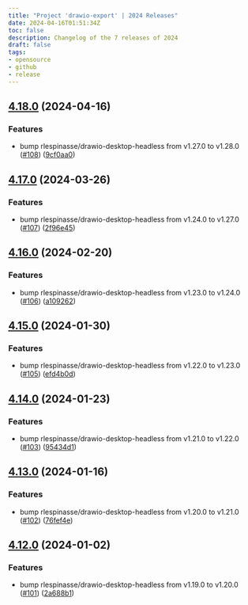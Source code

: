 ```yaml
---
title: "Project 'drawio-export' | 2024 Releases"
date: 2024-04-16T01:51:34Z
toc: false
description: Changelog of the 7 releases of 2024
draft: false
tags:
- opensource
- github
- release
---
```

## [4.18.0](https://github.com/rlespinasse/drawio-export/compare/v4.17.0...v4.18.0) (2024-04-16)


### Features

* bump rlespinasse/drawio-desktop-headless from v1.27.0 to v1.28.0 ([#108](https://github.com/rlespinasse/drawio-export/issues/108)) ([9cf0aa0](https://github.com/rlespinasse/drawio-export/commit/9cf0aa0c0b002c5c0377c1f9246107e45c894a9a))



## [4.17.0](https://github.com/rlespinasse/drawio-export/compare/v4.16.0...v4.17.0) (2024-03-26)


### Features

* bump rlespinasse/drawio-desktop-headless from v1.24.0 to v1.27.0 ([#107](https://github.com/rlespinasse/drawio-export/issues/107)) ([2f96e45](https://github.com/rlespinasse/drawio-export/commit/2f96e45267022367b648ce984fe2473f70ec0743))



## [4.16.0](https://github.com/rlespinasse/drawio-export/compare/v4.15.0...v4.16.0) (2024-02-20)


### Features

* bump rlespinasse/drawio-desktop-headless from v1.23.0 to v1.24.0 ([#106](https://github.com/rlespinasse/drawio-export/issues/106)) ([a109262](https://github.com/rlespinasse/drawio-export/commit/a10926279668ffdb3c0bda9d47276d6f64ae7a3b))



## [4.15.0](https://github.com/rlespinasse/drawio-export/compare/v4.14.0...v4.15.0) (2024-01-30)


### Features

* bump rlespinasse/drawio-desktop-headless from v1.22.0 to v1.23.0 ([#105](https://github.com/rlespinasse/drawio-export/issues/105)) ([efd4b0d](https://github.com/rlespinasse/drawio-export/commit/efd4b0d6d7cca4959ae8d26016f71133ce14bce5))



## [4.14.0](https://github.com/rlespinasse/drawio-export/compare/v4.13.0...v4.14.0) (2024-01-23)


### Features

* bump rlespinasse/drawio-desktop-headless from v1.21.0 to v1.22.0 ([#103](https://github.com/rlespinasse/drawio-export/issues/103)) ([95434d1](https://github.com/rlespinasse/drawio-export/commit/95434d16a7937bee4b9bb7c654a9c4e4db8c8021))



## [4.13.0](https://github.com/rlespinasse/drawio-export/compare/v4.12.0...v4.13.0) (2024-01-16)


### Features

* bump rlespinasse/drawio-desktop-headless from v1.20.0 to v1.21.0 ([#102](https://github.com/rlespinasse/drawio-export/issues/102)) ([76fef4e](https://github.com/rlespinasse/drawio-export/commit/76fef4ef9533b5181be5735db9a6dcfc5acc0540))



## [4.12.0](https://github.com/rlespinasse/drawio-export/compare/v4.11.0...v4.12.0) (2024-01-02)


### Features

* bump rlespinasse/drawio-desktop-headless from v1.19.0 to v1.20.0 ([#101](https://github.com/rlespinasse/drawio-export/issues/101)) ([2a688b1](https://github.com/rlespinasse/drawio-export/commit/2a688b12a62487934c1a3dbffef72a27bece9255))



